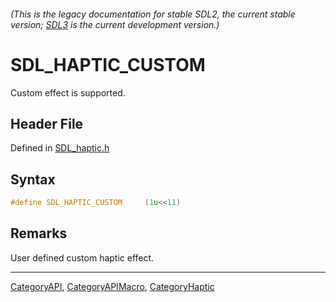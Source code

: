 ###### (This is the legacy documentation for stable SDL2, the current stable version; [SDL3](https://wiki.libsdl.org/SDL3/) is the current development version.)
# SDL_HAPTIC_CUSTOM

Custom effect is supported.

## Header File

Defined in [SDL_haptic.h](https://github.com/libsdl-org/SDL/blob/SDL2/include/SDL_haptic.h)

## Syntax

```c
#define SDL_HAPTIC_CUSTOM     (1u<<11)
```

## Remarks

User defined custom haptic effect.

----
[CategoryAPI](CategoryAPI), [CategoryAPIMacro](CategoryAPIMacro), [CategoryHaptic](CategoryHaptic)

